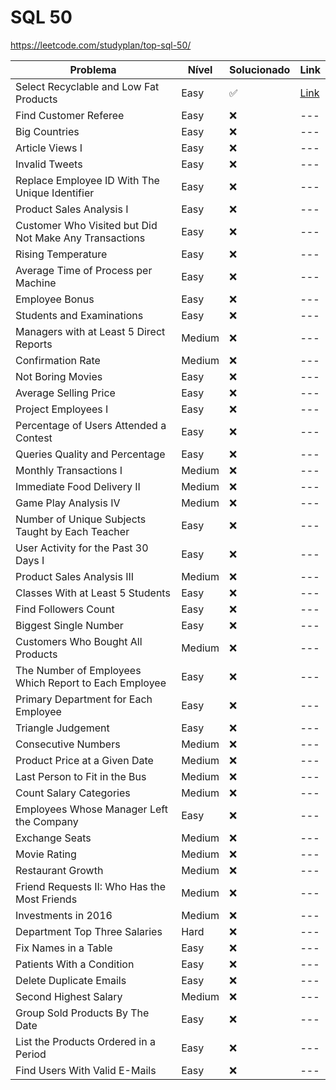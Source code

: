 # SQL 50

https://leetcode.com/studyplan/top-sql-50/

| Problema                                                           | Nível  | Solucionado | Link       |
|--------------------------------------------------------------------|--------|-------------|------------|
| Select Recyclable and Low Fat Products                             | Easy   | ✅          | [Link](./01-recyclable-and-low-fat-products-1757.sql)  |
| Find Customer Referee                                              | Easy   | ❌          | --- |
| Big Countries                                                      | Easy   | ❌          | --- |
| Article Views I                                                    | Easy   | ❌          | --- |
| Invalid Tweets                                                     | Easy   | ❌          | --- |
| Replace Employee ID With The Unique Identifier                     | Easy   | ❌          | --- |
| Product Sales Analysis I                                           | Easy   | ❌          | --- |
| Customer Who Visited but Did Not Make Any Transactions             | Easy   | ❌          | --- |
| Rising Temperature                                                 | Easy   | ❌          | --- |
| Average Time of Process per Machine                                | Easy   | ❌          | --- |
| Employee Bonus                                                     | Easy   | ❌          | --- |
| Students and Examinations                                          | Easy   | ❌          | --- |
| Managers with at Least 5 Direct Reports                            | Medium | ❌          | --- |
| Confirmation Rate                                                  | Medium | ❌          | --- |
| Not Boring Movies                                                  | Easy   | ❌          | --- |
| Average Selling Price                                              | Easy   | ❌          | --- |
| Project Employees I                                                | Easy   | ❌          | --- |
| Percentage of Users Attended a Contest                             | Easy   | ❌          | --- |
| Queries Quality and Percentage                                     | Easy   | ❌          | --- |
| Monthly Transactions I                                             | Medium | ❌          | --- |
| Immediate Food Delivery II                                         | Medium | ❌          | --- |
| Game Play Analysis IV                                              | Medium | ❌          | --- |
| Number of Unique Subjects Taught by Each Teacher                   | Easy   | ❌          | --- |
| User Activity for the Past 30 Days I                               | Easy   | ❌          | --- |
| Product Sales Analysis III                                         | Medium | ❌          | --- |
| Classes With at Least 5 Students                                   | Easy   | ❌          | --- |
| Find Followers Count                                               | Easy   | ❌          | --- |
| Biggest Single Number                                              | Easy   | ❌          | --- |
| Customers Who Bought All Products                                  | Medium | ❌          | --- |
| The Number of Employees Which Report to Each Employee              | Easy   | ❌          | --- |
| Primary Department for Each Employee                               | Easy   | ❌          | --- |
| Triangle Judgement                                                 | Easy   | ❌          | --- |
| Consecutive Numbers                                                | Medium | ❌          | --- |
| Product Price at a Given Date                                      | Medium | ❌          | --- |
| Last Person to Fit in the Bus                                      | Medium | ❌          | --- |
| Count Salary Categories                                            | Medium | ❌          | --- |
| Employees Whose Manager Left the Company                           | Easy   | ❌          | --- |
| Exchange Seats                                                     | Medium | ❌          | --- |
| Movie Rating                                                       | Medium | ❌          | --- |
| Restaurant Growth                                                  | Medium | ❌          | --- |
| Friend Requests II: Who Has the Most Friends                       | Medium | ❌          | --- |
| Investments in 2016                                                | Medium | ❌          | --- |
| Department Top Three Salaries                                      | Hard   | ❌          | --- |
| Fix Names in a Table                                               | Easy   | ❌          | --- |
| Patients With a Condition                                          | Easy   | ❌          | --- |
| Delete Duplicate Emails                                            | Easy   | ❌          | --- |
| Second Highest Salary                                              | Medium | ❌          | --- |
| Group Sold Products By The Date                                    | Easy   | ❌          | --- |
| List the Products Ordered in a Period                              | Easy   | ❌          | --- |
| Find Users With Valid E-Mails                                      | Easy   | ❌          | --- |

